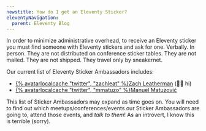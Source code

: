 ```yaml
---
newstitle: How do I get an Eleventy Sticker?
eleventyNavigation:
  parent: Eleventy Blog
---
```

In order to minimize administrative overhead, to receive an Eleventy sticker you must find someone with Eleventy stickers and ask for one. Verbally. In person. They are not distributed on conference sticker tables. They are not mailed. They are not shipped. They travel only by sneakernet.

Our current list of Eleventy Sticker Ambassadors includes:

* [{% avatarlocalcache "twitter", "zachleat" %}Zach Leatherman](https://zachleat.com/) (👋🏻 hi)
* [{% avatarlocalcache "twitter", "mmatuzo" %}Manuel Matuzović](https://www.matuzo.at/)

This list of Sticker Ambassadors may expand as time goes on. You will need to find out which meetups/conferences/events our Sticker Ambassadors are going to, attend those events, and _talk to them_! As an introvert, I know this is terrible (sorry).